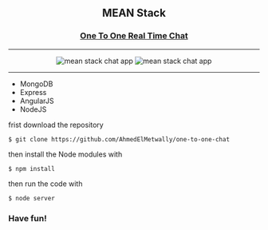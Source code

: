 
<h2  align="center">
    MEAN Stack
</h2>

<h3  align="center">
    <a target='_blank' href="https://angular-search-github.herokuapp.com">
        One To One Real Time Chat 
    </a>
</h3>

<hr>

<div  align="center">
    <img src="https://i.imgur.com/vDutjFB.png" alt="mean stack chat app">
    <img src="https://i.imgur.com/t4S9ePr.png" alt="mean stack chat app">
</div>

<hr>

<ul>
    <li>MongoDB</li>
    <li>Express</li>
    <li>AngularJS</li>
    <li>NodeJS</li>
</ul>


frist download the repository

    $ git clone https://github.com/AhmedElMetwally/one-to-one-chat

then install the Node modules with

    $ npm install

then run the code with 

    $ node server

<h3>Have fun!</h3>
 